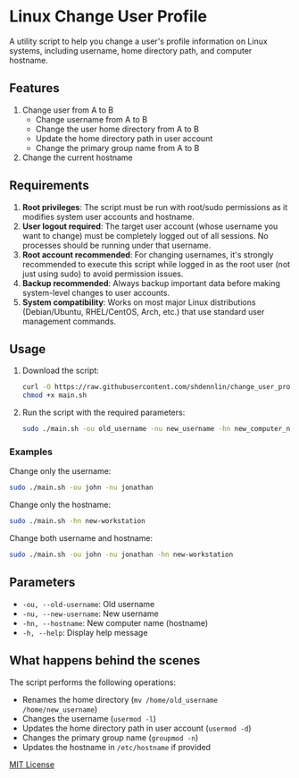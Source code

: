 # Linux Change User Profile

A utility script to help you change a user's profile information on Linux systems, including username, home directory path, and computer hostname.

## Features

1. Change user from A to B
   - Change username from A to B
   - Change the user home directory from A to B
   - Update the home directory path in user account
   - Change the primary group name from A to B
2. Change the current hostname

## Requirements

1. **Root privileges**: The script must be run with root/sudo permissions as it modifies system user accounts and hostname.
2. **User logout required**: The target user account (whose username you want to change) must be completely logged out of all sessions. No processes should be running under that username.
3. **Root account recommended**: For changing usernames, it's strongly recommended to execute this script while logged in as the root user (not just using sudo) to avoid permission issues.
4. **Backup recommended**: Always backup important data before making system-level changes to user accounts.
5. **System compatibility**: Works on most major Linux distributions (Debian/Ubuntu, RHEL/CentOS, Arch, etc.) that use standard user management commands.

## Usage

1. Download the script:

    ```bash
    curl -O https://raw.githubusercontent.com/shdennlin/change_user_profile_on_linux_or_windows/main/linux/main.sh
    chmod +x main.sh
    ```

2. Run the script with the required parameters:

    ```bash
    sudo ./main.sh -ou old_username -nu new_username -hn new_computer_name
    ```

### Examples

Change only the username:
```bash
sudo ./main.sh -ou john -nu jonathan
```

Change only the hostname:
```bash
sudo ./main.sh -hn new-workstation
```

Change both username and hostname:
```bash
sudo ./main.sh -ou john -nu jonathan -hn new-workstation
```

## Parameters

- `-ou, --old-username`: Old username
- `-nu, --new-username`: New username
- `-hn, --hostname`: New computer name (hostname)
- `-h, --help`:  Display help message

## What happens behind the scenes

The script performs the following operations:
- Renames the home directory (`mv /home/old_username /home/new_username`)
- Changes the username (`usermod -l`)
- Updates the home directory path in user account (`usermod -d`)
- Changes the primary group name (`groupmod -n`)
- Updates the hostname in `/etc/hostname` if provided

[MIT License](../LICENSE)

